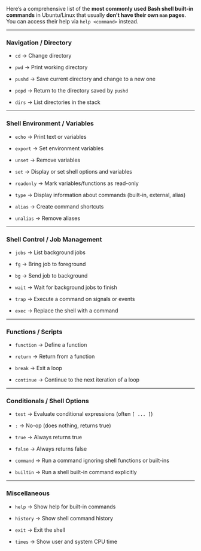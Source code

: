 Here’s a comprehensive list of the **most commonly used Bash shell built-in commands** in Ubuntu/Linux that usually **don’t have their own `man` pages**. You can access their help via `help <command>` instead.

---

### **Navigation / Directory**

- `cd` → Change directory
    
- `pwd` → Print working directory
    
- `pushd` → Save current directory and change to a new one
    
- `popd` → Return to the directory saved by `pushd`
    
- `dirs` → List directories in the stack
    

---

### **Shell Environment / Variables**

- `echo` → Print text or variables
    
- `export` → Set environment variables
    
- `unset` → Remove variables
    
- `set` → Display or set shell options and variables
    
- `readonly` → Mark variables/functions as read-only
    
- `type` → Display information about commands (built-in, external, alias)
    
- `alias` → Create command shortcuts
    
- `unalias` → Remove aliases
    

---

### **Shell Control / Job Management**

- `jobs` → List background jobs
    
- `fg` → Bring job to foreground
    
- `bg` → Send job to background
    
- `wait` → Wait for background jobs to finish
    
- `trap` → Execute a command on signals or events
    
- `exec` → Replace the shell with a command
    

---

### **Functions / Scripts**

- `function` → Define a function
    
- `return` → Return from a function
    
- `break` → Exit a loop
    
- `continue` → Continue to the next iteration of a loop
    

---

### **Conditionals / Shell Options**

- `test` → Evaluate conditional expressions (often `[ ... ]`)
    
- `:` → No-op (does nothing, returns true)
    
- `true` → Always returns true
    
- `false` → Always returns false
    
- `command` → Run a command ignoring shell functions or built-ins
    
- `builtin` → Run a shell built-in command explicitly
    

---

### **Miscellaneous**

- `help` → Show help for built-in commands
    
- `history` → Show shell command history
    
- `exit` → Exit the shell
    
- `times` → Show user and system CPU time